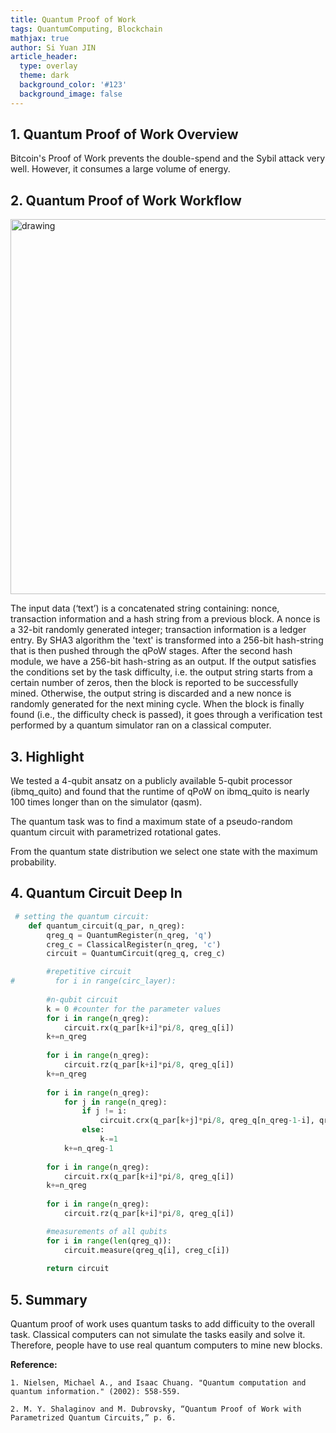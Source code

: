 ```yaml
---
title: Quantum Proof of Work
tags: QuantumComputing, Blockchain
mathjax: true
author: Si Yuan JIN
article_header:
  type: overlay
  theme: dark
  background_color: '#123'
  background_image: false
---
```


## 1. Quantum Proof of Work Overview

Bitcoin's Proof of Work prevents the double-spend and the Sybil attack very well. However, it consumes a large volume of energy.

## 2. Quantum Proof of Work Workflow

<img src="https://jsybruce.github.io/Homepage/assets/images/posts/QuantumPoW/workflow.png" alt="drawing" width="600"/>

The input data (‘text’) is a concatenated string containing: nonce, transaction information and a hash string from a previous block. A nonce is a 32-bit randomly generated integer; transaction information is a ledger entry. By SHA3 algorithm the 'text' is transformed into a 256-bit hash-string that is then pushed through the qPoW stages. After the second hash module, we have a 256-bit hash-string as an output. If the output satisfies the conditions set by the task difficulty, i.e. the output string starts from a certain number of zeros, then the block is reported to be successfully mined. Otherwise, the output string is discarded and a new nonce is randomly generated for the next mining cycle. When the block is finally found (i.e., the difficulty check is passed), it goes through a verification test performed by a quantum simulator ran on a classical computer.


## 3. Highlight

We tested a 4-qubit ansatz on a publicly available 5-qubit processor (ibmq_quito) and found that the runtime of qPoW on ibmq_quito is nearly 100 times longer than on the simulator (qasm).

The quantum task was to find a maximum state of a pseudo-random quantum circuit with parametrized rotational gates.

From the quantum state distribution we select one state with the maximum probability.

## 4. Quantum Circuit Deep In

```py
 # setting the quantum circuit:
    def quantum_circuit(q_par, n_qreg):
        qreg_q = QuantumRegister(n_qreg, 'q')
        creg_c = ClassicalRegister(n_qreg, 'c')
        circuit = QuantumCircuit(qreg_q, creg_c)

        #repetitive circuit
#         for i in range(circ_layer):
            
        #n-qubit circuit  
        k = 0 #counter for the parameter values
        for i in range(n_qreg):   
            circuit.rx(q_par[k+i]*pi/8, qreg_q[i])
        k+=n_qreg
        
        for i in range(n_qreg):    
            circuit.rz(q_par[k+i]*pi/8, qreg_q[i])
        k+=n_qreg
        
        for i in range(n_qreg):
            for j in range(n_qreg):
                if j != i:
                    circuit.crx(q_par[k+j]*pi/8, qreg_q[n_qreg-1-i], qreg_q[n_qreg-1-j])
                else:
                    k-=1
            k+=n_qreg-1
        
        for i in range(n_qreg):   
            circuit.rx(q_par[k+i]*pi/8, qreg_q[i])
        k+=n_qreg
        
        for i in range(n_qreg):    
            circuit.rz(q_par[k+i]*pi/8, qreg_q[i])

        #measurements of all qubits
        for i in range(len(qreg_q)):
            circuit.measure(qreg_q[i], creg_c[i])
        
        return circuit
```

## 5. Summary
Quantum proof of work uses quantum tasks to add difficuity to the overall task. Classical computers can not simulate the tasks easily and solve it. Therefore, people have to use real quantum computers to mine new blocks.

**Reference:**

`1. Nielsen, Michael A., and Isaac Chuang. "Quantum computation and quantum information." (2002): 558-559.`

`2. M. Y. Shalaginov and M. Dubrovsky, “Quantum Proof of Work with Parametrized Quantum Circuits,” p. 6.`